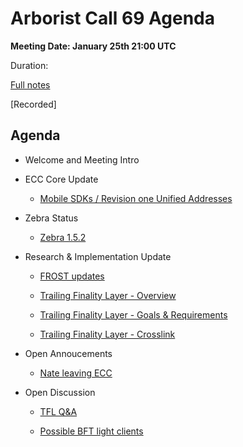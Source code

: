 # Arborist Call 69 Agenda

**Meeting Date: January 25th 21:00 UTC**

Duration: 

[Full notes](https://github.com/ZcashCommunityGrants/arboretum-notes/blob/main/AllArboristCallNotes/Arborist%20Call%2069-Notes.md)

[Recorded]


## Agenda


+ Welcome and Meeting Intro

     

+ ECC Core Update 

     - [Mobile SDKs / Revision one Unified Addresses](https://github.com/ZcashCommunityGrants/arboretum-notes/blob/main/AllArboristCallNotes/Arborist%20Call%2069-Notes.md#1-ecc-update---mobile-sdks--revision-one-unified-addresses)


+ Zebra Status 

     - [Zebra 1.5.2](https://github.com/ZcashCommunityGrants/arboretum-notes/blob/main/AllArboristCallNotes/Arborist%20Call%2069-Notes.md#2-zebra-update---zebra-152)


+ Research & Implementation Update 
 
     - [FROST updates](https://github.com/ZcashCommunityGrants/arboretum-notes/blob/main/AllArboristCallNotes/Arborist%20Call%2069-Notes.md#3-research--implementation-updates-i-frost-updates)
     
     - [Trailing Finality Layer - Overview](https://github.com/ZcashCommunityGrants/arboretum-notes/blob/main/AllArboristCallNotes/Arborist%20Call%2069-Notes.md#3-research--implementation-updates-ii-trailing-finality-layer---overview)

     - [Trailing Finality Layer - Goals & Requirements](https://github.com/ZcashCommunityGrants/arboretum-notes/blob/main/AllArboristCallNotes/Arborist%20Call%2069-Notes.md#3-research--implementation-updates-iii-trailing-finality-layer---goals--requirements)

     - [Trailing Finality Layer - Crosslink](https://github.com/ZcashCommunityGrants/arboretum-notes/blob/main/AllArboristCallNotes/Arborist%20Call%2069-Notes.md#3-research--implementation-updates-iv-trailing-finality-layer---crosslink)


+ Open Annoucements
    
    - [Nate leaving ECC](https://github.com/ZcashCommunityGrants/arboretum-notes/blob/main/AllArboristCallNotes/Arborist%20Call%2069-Notes.md#open-announcements---nate-leaving-ecc)


+ Open Discussion

     - [TFL Q&A](https://github.com/ZcashCommunityGrants/arboretum-notes/blob/main/AllArboristCallNotes/Arborist%20Call%2069-Notes.md#4-open-discussion-i-tfl-qa)

     - [Possible BFT light clients](https://github.com/ZcashCommunityGrants/arboretum-notes/blob/main/AllArboristCallNotes/Arborist%20Call%2069-Notes.md#4-open-discussion-ii-possible-bft-light-clients)
